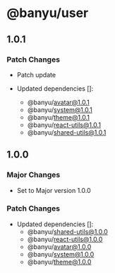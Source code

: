 # @banyu/user

## 1.0.1

### Patch Changes

- Patch update

- Updated dependencies []:
  - @banyu/avatar@1.0.1
  - @banyu/system@1.0.1
  - @banyu/theme@1.0.1
  - @banyu/react-utils@1.0.1
  - @banyu/shared-utils@1.0.1

## 1.0.0

### Major Changes

- Set to Major version 1.0.0

### Patch Changes

- Updated dependencies []:
  - @banyu/shared-utils@1.0.0
  - @banyu/react-utils@1.0.0
  - @banyu/avatar@1.0.0
  - @banyu/system@1.0.0
  - @banyu/theme@1.0.0
